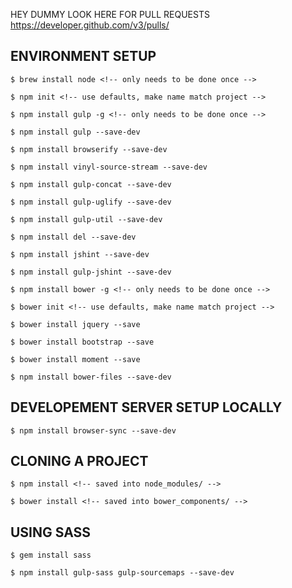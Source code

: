HEY DUMMY LOOK HERE FOR PULL REQUESTS
https://developer.github.com/v3/pulls/

## ENVIRONMENT SETUP
```
$ brew install node <!-- only needs to be done once -->
```
```
$ npm init <!-- use defaults, make name match project -->
```
```
$ npm install gulp -g <!-- only needs to be done once -->
```
```
$ npm install gulp --save-dev
```
```
$ npm install browserify --save-dev
```
```
$ npm install vinyl-source-stream --save-dev
```
```
$ npm install gulp-concat --save-dev
```
```
$ npm install gulp-uglify --save-dev
```
```
$ npm install gulp-util --save-dev
```
```
$ npm install del --save-dev
```
```
$ npm install jshint --save-dev
```
```
$ npm install gulp-jshint --save-dev
```
```
$ npm install bower -g <!-- only needs to be done once -->
```
```
$ bower init <!-- use defaults, make name match project -->
```
```
$ bower install jquery --save
```
```
$ bower install bootstrap --save
```
```
$ bower install moment --save
```
```
$ npm install bower-files --save-dev
```

## DEVELOPEMENT SERVER SETUP LOCALLY
```
$ npm install browser-sync --save-dev
```


## CLONING A PROJECT

```
$ npm install <!-- saved into node_modules/ -->
```
```
$ bower install <!-- saved into bower_components/ -->
```

## USING SASS

```
$ gem install sass
```
```
$ npm install gulp-sass gulp-sourcemaps --save-dev
```
